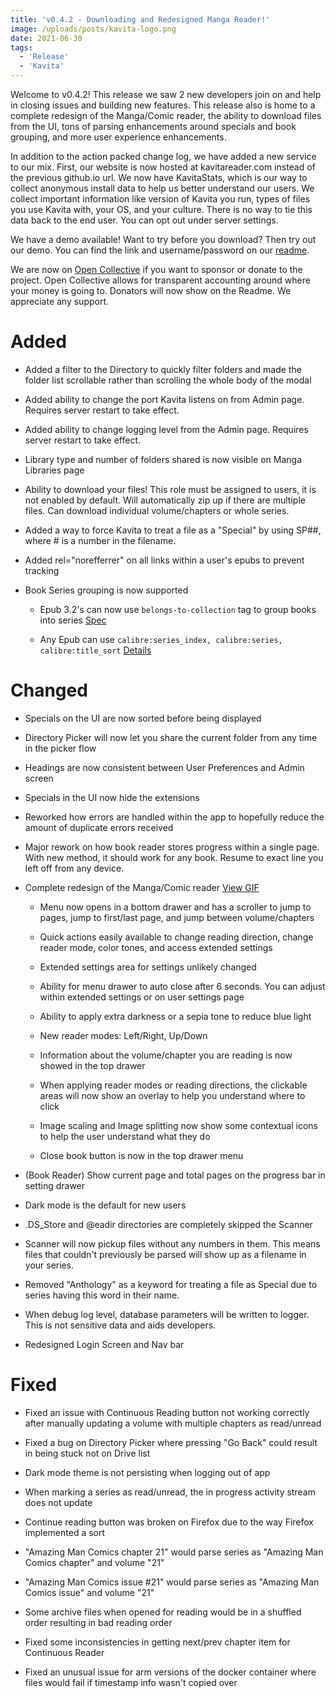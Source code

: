 ```yaml
---
title: 'v0.4.2 - Downloading and Redesigned Manga Reader!'
image: /uploads/posts/kavita-logo.png
date: 2021-06-30
tags:
  - 'Release'
  - 'Kavita'
---
```


Welcome to v0.4.2! This release we saw 2 new developers join on and help in closing issues and building new features. This release also is home to a complete redesign of the Manga/Comic reader, the ability to download files from the UI, tons of parsing enhancements around specials and book grouping, and more user experience enhancements.



In addition to the action packed change log, we have added a new service to our mix. First, our website is now hosted at kavitareader.com instead of the previous github.io url. We now have KavitaStats, which is our way to collect anonymous install data to help us better understand our users. We collect important information like version of Kavita you run, types of files you use Kavita with, your OS, and your culture. There is no way to tie this data back to the end user. You can opt out under server settings.



We have a demo available! Want to try before you download? Then try out our demo. You can find the link and username/password on our [readme](https://github.com/Kareadita/Kavita).



We are now on [Open Collective](https://opencollective.com/kavita) if you want to sponsor or donate to the project. Open Collective allows for transparent accounting around where your money is going to. Donators will now show on the Readme. We appreciate any support.





# Added

- Added a filter to the Directory to quickly filter folders and made the folder list scrollable rather than scrolling the whole body of the modal

- Added ability to change the port Kavita listens on from Admin page. Requires server restart to take effect.

- Added ability to change logging level from the Admin page. Requires server restart to take effect.

- Library type and number of folders shared is now visible on Manga Libraries page

- Ability to download your files! This role must be assigned to users, it is not enabled by default. Will automatically zip up if there are multiple files. Can download individual volume/chapters or whole series.

- Added a way to force Kavita to treat a file as a "Special" by using SP##, where # is a number in the filename. 

- Added rel="norefferrer" on all links within a user's epubs to prevent tracking

- Book Series grouping is now supported

  - Epub 3.2's can now use ```belongs-to-collection``` tag to group books into series [Spec](https://github.com/w3c/epub-specs/issues/1356)

  - Any Epub can use ```calibre:series_index, calibre:series, calibre:title_sort``` [Details](https://github.com/Kareadita/Kavita/issues/290)





# Changed

- Specials on the UI are now sorted before being displayed

- Directory Picker will now let you share the current folder from any time in the picker flow

- Headings are now consistent between User Preferences and Admin screen

- Specials in the UI now hide the extensions

- Reworked how errors are handled within the app to hopefully reduce the amount of duplicate errors received

- Major rework on how book reader stores progress within a single page. With new method, it should work for any book. Resume to exact line you left off from any device. 

- Complete redesign of the Manga/Comic reader [View GIF](https://www.kavitareader.com/img/features/new-reader.gif)

  - Menu now opens in a bottom drawer and has a scroller to jump to pages, jump to first/last page, and jump between volume/chapters

  - Quick actions easily available to change reading direction, change reader mode, color tones, and access extended settings

  - Extended settings area for settings unlikely changed

  - Ability for menu drawer to auto close after 6 seconds. You can adjust within extended settings or on user settings page

  - Ability to apply extra darkness or a sepia tone to reduce blue light

  - New reader modes: Left/Right, Up/Down

  - Information about the volume/chapter you are reading is now showed in the top drawer

  - When applying reader modes or reading directions, the clickable areas will now show an overlay to help you understand where to click

  - Image scaling and Image splitting now show some contextual icons to help the user understand what they do

  - Close book button is now in the top drawer menu

- (Book Reader) Show current page and total pages on the progress bar in setting drawer

- Dark mode is the default for new users

-  .DS_Store and @eadir directories are completely skipped the Scanner

- Scanner will now pickup files without any numbers in them. This means files that couldn't previously be parsed will show up as a filename in your series.

- Removed "Anthology" as a keyword for treating a file as Special due to series having this word in their name.

- When debug log level, database parameters will be written to logger. This is not sensitive data and aids developers. 

- Redesigned Login Screen and Nav bar



# Fixed

- Fixed an issue with Continuous Reading button not working correctly after manually updating a volume with multiple chapters as read/unread

- Fixed a bug on Directory Picker where pressing "Go Back" could result in being stuck not on Drive list 

- Dark mode theme is not persisting when logging out of app

- When marking a series as read/unread, the in progress activity stream does not update

- Continue reading button was broken on Firefox due to the way Firefox implemented a sort

- "Amazing Man Comics chapter 21" would parse series as "Amazing Man Comics chapter" and volume "21" 

- "Amazing Man Comics issue #21" would parse series as "Amazing Man Comics issue" and volume "21"

- Some archive files when opened for reading would be in a shuffled order resulting in bad reading order

- Fixed some inconsistencies in getting next/prev chapter item for Continuous Reader

- Fixed an unusual issue for arm versions of the docker container where files would fail if timestamp info wasn't copied over